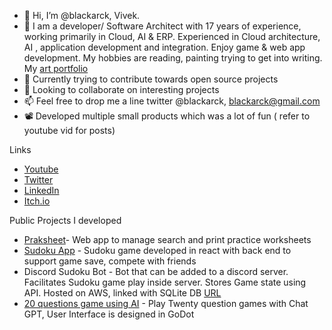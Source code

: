 - 👋 Hi, I’m @blackarck, Vivek.
- 👀 I am a developer/ Software Architect with 17 years of experience, working primarily in Cloud, AI & ERP. Experienced in Cloud architecture, AI , application development and integration. Enjoy game & web app development. My hobbies are reading, painting trying to get into writing. My [art portfolio](https://artstation.com/blackarck)
- 🌱 Currently trying to contribute towards open source projects
- 💞️ Looking to collaborate on interesting projects 
- 📫 Feel free to drop me a line twitter @blackarck, blackarck@gmail.com
- 📽️ Developed multiple small products which was a lot of fun ( refer to youtube vid for posts)

<!---
blackarck/blackarck is a ✨ special ✨ repository because its `README.md` (this file) appears on your GitHub profile.
You can click the Preview link to take a look at your changes.
--->

Links
- [Youtube](https://www.youtube.com/channel/UC9R0-fL6f_yE9sv7Zkb98CA) 
- [Twitter](https://twitter.com/blackarck)
- [LinkedIn](https://www.linkedin.com/in/viveks620/)
- [Itch.io](https://blackarck.itch.io/)


Public Projects I developed

- [Praksheet](https://praksheet.com)- Web app to manage search and print practice worksheets
- [Sudoku App](https://sudoku.ioblitz.com) - Sudoku game developed in react with back end to support game save, compete with friends
- Discord Sudoku Bot - Bot that can be added to a discord server. Facilitates Sudoku game play inside server. Stores Game state using API. Hosted on AWS, linked with SQLite DB [URL](https://discord.com/api/oauth2/authorize?client_id=795345587703644180&permissions=2183991392320&scope=bot)
- [20 questions game using AI](https://blackarck.itch.io/twenty-questions-with-ai-chatgpt) - Play Twenty question games with Chat GPT, User Interface is designed in GoDot
